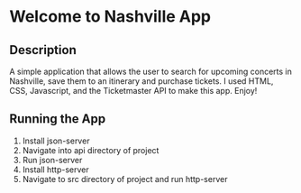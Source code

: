 # Welcome to Nashville App

## Description

A simple application that allows the user to search for upcoming concerts in Nashville, save them to an itinerary and purchase tickets. I used HTML, CSS, Javascript, and the Ticketmaster API to make this app. Enjoy!

## Running the App

1. Install json-server
2. Navigate into api directory of project
3. Run json-server
4. Install http-server
5. Navigate to src directory of project and run http-server